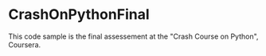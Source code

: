 # CrashOnPythonFinal
This code sample is the final assessement at the "Crash Course on Python", Coursera.
